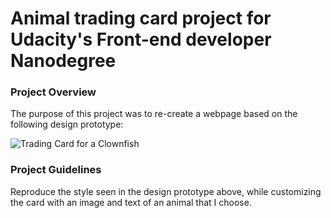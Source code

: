 # Animal trading card project for Udacity's Front-end developer Nanodegree

### Project Overview
The purpose of this project was to re-create a webpage based on the following design prototype: 

![Trading Card for a Clownfish](https://video.udacity-data.com/topher/2021/June/60ca3f54_design-prototype/design-prototype.png "Udacity Animal Trading Card")

### Project Guidelines
Reproduce the style seen in the design prototype above, while customizing the card with an image and text of an animal that I choose.
